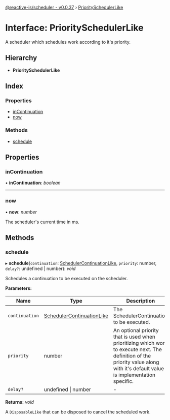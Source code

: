 [@reactive-js/scheduler - v0.0.37](../README.md) › [PrioritySchedulerLike](priorityschedulerlike.md)

# Interface: PrioritySchedulerLike

A scheduler which schedules work according to it's priority.

## Hierarchy

* **PrioritySchedulerLike**

## Index

### Properties

* [inContinuation](priorityschedulerlike.md#incontinuation)
* [now](priorityschedulerlike.md#now)

### Methods

* [schedule](priorityschedulerlike.md#schedule)

## Properties

###  inContinuation

• **inContinuation**: *boolean*

___

###  now

• **now**: *number*

The scheduler's current time in ms.

## Methods

###  schedule

▸ **schedule**(`continuation`: [SchedulerContinuationLike](schedulercontinuationlike.md), `priority`: number, `delay?`: undefined | number): *void*

Schedules a continuation to be executed on the scheduler.

**Parameters:**

Name | Type | Description |
------ | ------ | ------ |
`continuation` | [SchedulerContinuationLike](schedulercontinuationlike.md) | The SchedulerContinuation to be executed. |
`priority` | number | An optional priority that is used when prioritizing which work to execute next. The definition of the priority value along with it's default value is implementation specific.  |
`delay?` | undefined &#124; number | - |

**Returns:** *void*

A `DisposableLike` that can be disposed to cancel the scheduled work.
